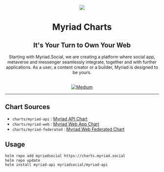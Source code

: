 <div align="center">
<img src="https://avatars.githubusercontent.com/u/80524516?s=200&v=4">
</div>

<div align="Center">
<h1>Myriad Charts</h1>
<h2>It's Your Turn to Own Your Web</h2>
Starting with Myriad.Social, we are creating a platform where social app, metaverse and messenger seamlessly integrate, together and with further applications. As a user, a content creator or a builder, Myriad is designed to be yours.

<br>
<br>

[![Medium](https://img.shields.io/badge/Medium-Myriad-brightgreen?logo=medium)](https://medium.com/@myriadsocial.blog)

</div>

---

## Chart Sources

* `charts/myriad-api` : [Myriad API Chart](./charts/myriad-api)
* `charts/myriad-web` : [Myriad Web App Chart](./charts/myriad-web)
* `charts/myriad-federated` : [Myriad Web Federated Chart](./charts/myriad-federated)

## Usage

```bash
helm repo add myriadsocial https://charts.myriad.social
helm repo update
helm install myriad-api myriadsocial/myriad-api
```
